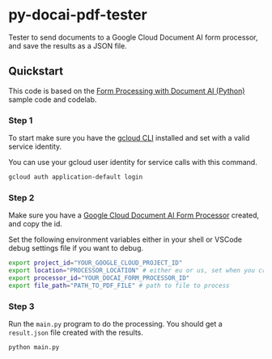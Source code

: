 # py-docai-pdf-tester

Tester to send documents to a Google Cloud Document AI form processor, and save the results as a JSON file.

## Quickstart

This code is based on the [Form Processing with Document AI (Python)](https://codelabs.developers.google.com/codelabs/docai-form-parser-v1-python#0) sample code and codelab.

### Step 1

To start make sure you have the [gcloud CLI](https://cloud.google.com/sdk/docs/install) installed and set with a valid service identity.

You can use your gcloud user identity for service calls with this command.

```bash
gcloud auth application-default login
```

### Step 2

Make sure you have a [Google Cloud Document AI Form Processor](https://cloud.google.com/document-ai/docs/create-processor) created, and copy the id.

Set the following environment variables either in your shell or VSCode debug settings file if you want to debug.

```bash
export project_id="YOUR_GOOGLE_CLOUD_PROJECT_ID"
export location="PROCESSOR_LOCATION" # either eu or us, set when you created your form processor
export processor_id="YOUR_DOCAI_FORM_PROCESSOR_ID"
export file_path="PATH_TO_PDF_FILE" # path to file to process
```

### Step 3

Run the `main.py` program to do the processing. You should get a `result.json` file created with the results.

```bash
python main.py
```
